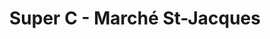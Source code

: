 ---
title: "Super C - Marché St-Jacques"
url: /montreal/super-c-marche-st-jacques/
shop: supermarket
---